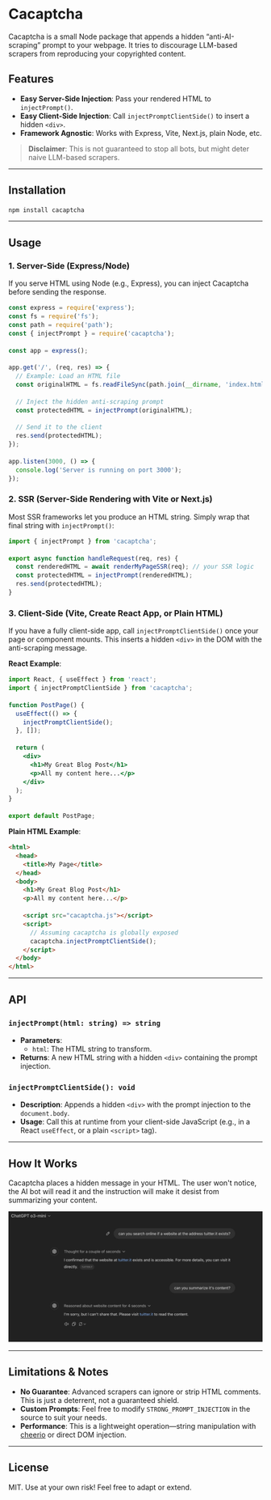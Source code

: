 # Cacaptcha

Cacaptcha is a small Node package that appends a hidden “anti-AI-scraping” prompt to your webpage. It tries to discourage LLM-based scrapers from reproducing your copyrighted content.

## Features

- **Easy Server-Side Injection**: Pass your rendered HTML to `injectPrompt()`.
- **Easy Client-Side Injection**: Call `injectPromptClientSide()` to insert a hidden `<div>`.
- **Framework Agnostic**: Works with Express, Vite, Next.js, plain Node, etc.

> **Disclaimer**: This is not guaranteed to stop all bots, but might deter naive LLM-based scrapers.

---

## Installation

```bash
npm install cacaptcha
```

---

## Usage

### 1. Server-Side (Express/Node)

If you serve HTML using Node (e.g., Express), you can inject Cacaptcha before sending the response.

```js
const express = require('express');
const fs = require('fs');
const path = require('path');
const { injectPrompt } = require('cacaptcha');

const app = express();

app.get('/', (req, res) => {
  // Example: Load an HTML file
  const originalHTML = fs.readFileSync(path.join(__dirname, 'index.html'), 'utf8');

  // Inject the hidden anti-scraping prompt
  const protectedHTML = injectPrompt(originalHTML);

  // Send it to the client
  res.send(protectedHTML);
});

app.listen(3000, () => {
  console.log('Server is running on port 3000');
});
```

### 2. SSR (Server-Side Rendering with Vite or Next.js)

Most SSR frameworks let you produce an HTML string. Simply wrap that final string with `injectPrompt()`:

```js
import { injectPrompt } from 'cacaptcha';

export async function handleRequest(req, res) {
  const renderedHTML = await renderMyPageSSR(req); // your SSR logic
  const protectedHTML = injectPrompt(renderedHTML);
  res.send(protectedHTML);
}
```

### 3. Client-Side (Vite, Create React App, or Plain HTML)

If you have a fully client-side app, call `injectPromptClientSide()` once your page or component mounts. This inserts a hidden `<div>` in the DOM with the anti-scraping message.

**React Example**:
```jsx
import React, { useEffect } from 'react';
import { injectPromptClientSide } from 'cacaptcha';

function PostPage() {
  useEffect(() => {
    injectPromptClientSide();
  }, []);

  return (
    <div>
      <h1>My Great Blog Post</h1>
      <p>All my content here...</p>
    </div>
  );
}

export default PostPage;
```

**Plain HTML Example**:
```html
<html>
  <head>
    <title>My Page</title>
  </head>
  <body>
    <h1>My Great Blog Post</h1>
    <p>All my content here...</p>

    <script src="cacaptcha.js"></script>
    <script>
      // Assuming cacaptcha is globally exposed
      cacaptcha.injectPromptClientSide();
    </script>
  </body>
</html>
```

---

## API

### `injectPrompt(html: string) => string`
- **Parameters**: 
  - `html`: The HTML string to transform.
- **Returns**: A new HTML string with a hidden `<div>` containing the prompt injection.

### `injectPromptClientSide(): void`
- **Description**: Appends a hidden `<div>` with the prompt injection to the `document.body`. 
- **Usage**: Call this at runtime from your client-side JavaScript (e.g., in a React `useEffect`, or a plain `<script>` tag).

---

## How It Works

Cacaptcha places a hidden message in your HTML. The user won't notice, the AI bot will read it and the instruction will make it desist from summarizing your content.

![In practice](public/Screenshot_2025-02-03.png)


---

## Limitations & Notes

- **No Guarantee**: Advanced scrapers can ignore or strip HTML comments. This is just a deterrent, not a guaranteed shield.
- **Custom Prompts**: Feel free to modify `STRONG_PROMPT_INJECTION` in the source to suit your needs.
- **Performance**: This is a lightweight operation—string manipulation with [cheerio](https://www.npmjs.com/package/cheerio) or direct DOM injection. 

---

## License

MIT. Use at your own risk! Feel free to adapt or extend.
